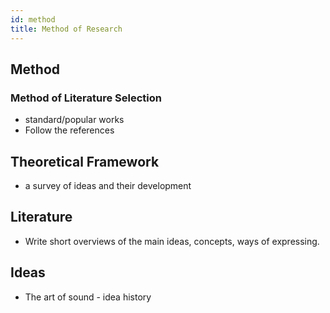 ```yaml
---
id: method
title: Method of Research
---
```


## Method

### Method of Literature Selection

- standard/popular works
- Follow the references

## Theoretical Framework


- a survey of ideas and their development

## Literature

- Write short overviews of the main ideas, concepts, ways of expressing.

## Ideas

- The art of sound - idea history
